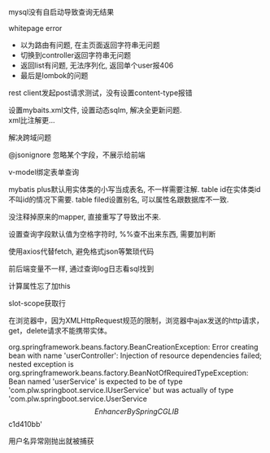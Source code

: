 



mysql没有自启动导致查询无结果

whitepage error
- 以为路由有问题, 在主页面返回字符串无问题
- 切换到controller返回字符串无问题
- 返回list<user>有问题, 无法序列化, 返回单个user报406
- 最后是lombok的问题

rest client发起post请求测试，没有设置content-type报错

设置mybaits.xml文件, 设置动态sqlm, 解决全更新问题.  
xml比注解更...

解决跨域问题

@jsonignore 忽略某个字段，不展示给前端

v-model绑定表单查询

mybatis plus默认用实体类的小写当成表名, 不一样需要注解. table id在实体类id不叫id的情况下需要. table filed设置别名, 可以属性名跟数据库不一致.

<!-- querry warpper需要传参, null也不行. -->
没注释掉原来的mapper, 直接重写了导致出不来.

设置查询字段默认值为空格字符时, %%查不出来东西, 需要加判断

使用axios代替fetch, 避免格式json等繁琐代码

前后端变量不一样, 通过查询log日志看sql找到

计算属性忘了加this

slot-scope获取行

在浏览器中，因为XMLHttpRequest规范的限制，浏览器中ajax发送的http请求，get，delete请求不能携带实体。

org.springframework.beans.factory.BeanCreationException: Error creating bean with name 'userController': Injection of resource dependencies failed; nested exception is org.springframework.beans.factory.BeanNotOfRequiredTypeException: Bean named 'userService' is expected to be of type 'com.plw.springboot.service.IUserService' but was actually of type 'com.plw.springboot.service.UserService$$EnhancerBySpringCGLIB$$c1d410bb'


用户名异常刚抛出就被捕获